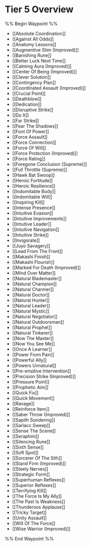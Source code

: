 # Tier 5 Overview
 
%% Begin Waypoint %%
- [[Absolute Coordination]]
- [[Against All Odds]]
- [[Anatomy Lessons]]
- [[Augmentive Stim (Improved)]]
- [[Banishing Rune]]
- [[Better Luck Next Time]]
- [[Calming Aura (Improved)]]
- [[Center Of Being (Improved)]]
- [[Clever Solution]]
- [[Contingency Plan]]
- [[Coordinated Assault (Improved)]]
- [[Crucial Point]]
- [[Deathblow]]
- [[Dedication]]
- [[Disruptive Strike]]
- [[Do It]]
- [[Far Strike]]
- [[Fear The Shadows]]
- [[Font Of Power]]
- [[Force Assault]]
- [[Force Connection]]
- [[Force Of Will]]
- [[Force Protection (Improved)]]
- [[Force Rating]]
- [[Foregone Conclusion (Supreme)]]
- [[Full Throttle (Supreme)]]
- [[Hawk Bat Swoop]]
- [[Heroic Fortitude]]
- [[Heroic Resilience]]
- [[Indomitable Body]]
- [[Indomitable Will]]
- [[Inspiring Kill]]
- [[Intense Presence]]
- [[Intuitive Evasion]]
- [[Intuitive Improvements]]
- [[Intuitive Leader]]
- [[Intuitive Navigation]]
- [[Intuitive Strike]]
- [[Invigorate]]
- [[Juyo Savagery]]
- [[Lead From The Front]]
- [[Makashi Finish]]
- [[Makashi Flourish]]
- [[Marked For Death (Improved)]]
- [[Mind Over Matter]]
- [[Natural Blademaster]]
- [[Natural Champion]]
- [[Natural Charmer]]
- [[Natural Doctor]]
- [[Natural Hunter]]
- [[Natural Leader]]
- [[Natural Mystic]]
- [[Natural Negotiator]]
- [[Natural Outdoorsman]]
- [[Natural Prophet]]
- [[Natural Tinkerer]]
- [[Now The Master]]
- [[Now You See Me]]
- [[Once A Learner]]
- [[Power From Pain]]
- [[Powerful Ally]]
- [[Powers Unnatural]]
- [[Pre-emptive Intervention]]
- [[Precision Strike (Improved)]]
- [[Pressure Point]]
- [[Prophetic Aim]]
- [[Quick Fix]]
- [[Quick Movement]]
- [[Ravage]]
- [[Reinforce Item]]
- [[Saber Throw (Improved)]]
- [[Sapith Sundering]]
- [[Sarlacc Sweep]]
- [[Sense The Scene]]
- [[Seraphim]]
- [[Silencing Rune]]
- [[Sixth Sense]]
- [[Soft Spot]]
- [[Sorcerer Of The Sith]]
- [[Stand Firm (Improved)]]
- [[Steely Nerves]]
- [[Strategic Form]]
- [[Superhuman Reflexes]]
- [[Superior Reflexes]]
- [[Terrifying Kill]]
- [[The Force Is My Ally]]
- [[The Past Is Weakness]]
- [[Thunderous Applause]]
- [[Tricky Target]]
- [[Unity Assault]]
- [[Will Of The Force]]
- [[Wise Warrior (Improved)]]

%% End Waypoint %%

